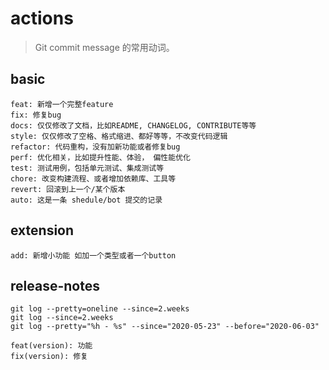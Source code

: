 # actions
> Git commit message 的常用动词。

## basic
~~~
feat: 新增一个完整feature
fix: 修复bug
docs: 仅仅修改了文档，比如README, CHANGELOG, CONTRIBUTE等等
style: 仅仅修改了空格、格式缩进、都好等等，不改变代码逻辑
refactor: 代码重构，没有加新功能或者修复bug
perf: 优化相关，比如提升性能、体验， 偏性能优化
test: 测试用例，包括单元测试、集成测试等
chore: 改变构建流程、或者增加依赖库、工具等
revert: 回滚到上一个/某个版本
auto: 这是一条 shedule/bot 提交的记录
~~~

## extension
~~~
add: 新增小功能 如加一个类型或者一个button
~~~

## release-notes
~~~
git log --pretty=oneline --since=2.weeks
git log --since=2.weeks
git log --pretty="%h - %s" --since="2020-05-23" --before="2020-06-03"

feat(version): 功能
fix(version): 修复
~~~
